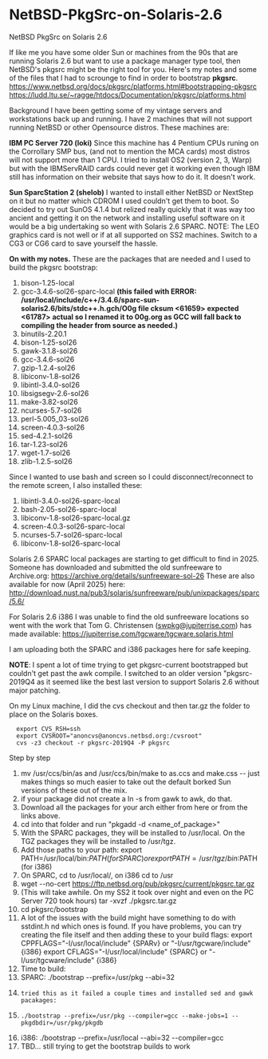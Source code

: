 # NetBSD-PkgSrc-on-Solaris-2.6
NetBSD PkgSrc on Solaris 2.6

If like me you have some older Sun or machines from the 90s that are running Solaris 2.6 but want to use a package manager type tool, then NetBSD's pkgsrc might be the right tool for you. Here's my notes and some of the files that I had to scrounge to find in order to bootstrap **pkgsrc**.
https://www.netbsd.org/docs/pkgsrc/platforms.html#bootstrapping-pkgsrc
https://ludd.ltu.se/~ragge/htdocs/Documentation/pkgsrc/platforms.html

Background
I have been getting some of my vintage servers and workstations back up and running. I have 2 machines that will not support running NetBSD or other Opensource distros. These machines are:

**IBM PC Server 720 (loki)**
Since this machine has 4 Pentium CPUs runing on the Corrollary SMP bus, (and not to mention the MCA cards) most distros will not support more than 1 CPU. I tried to install OS2 (version 2, 3, Warp) but with the IBMServRAID cards could never get it working even though IBM still has information on their website that says how to do it. It doesn't work. 

**Sun SparcStation 2 (shelob)**
I wanted to install either NetBSD or NextStep on it but no matter which CDROM I used couldn't get them to boot. So decided to try out SunOS 4.1.4 but relized really quickly that it was way too ancient and getting it on the network and installing useful software on it would be a big undertaking so went with Solaris 2.6 SPARC. 
NOTE: The LEO graphics card is not well or if at all supported on SS2 machines. Switch to a CG3 or CG6 card to save yourself the hassle.

**On with my notes.**
These are the packages that are needed and I used to build the pkgsrc bootstrap:
1. bison-1.25-local
2. gcc-3.4.6-sol26-sparc-local **(this failed with ERROR: /usr/local/include/c++/3.4.6/sparc-sun-solaris2.6/bits/stdc++.h.gch/O0g file cksum <61659> expected <61787> actual so I renamed it to 00g.org as GCC will fall back to compiling the header from source as needed.)**
1. binutils-2.20.1
2. bison-1.25-sol26
3. gawk-3.1.8-sol26
4. gcc-3.4.6-sol26
5. gzip-1.2.4-sol26
6. libiconv-1.8-sol26
7. libintl-3.4.0-sol26
8. libsigsegv-2.6-sol26
9. make-3.82-sol26
10. ncurses-5.7-sol26
11. perl-5.005_03-sol26
12. screen-4.0.3-sol26
13. sed-4.2.1-sol26
14. tar-1.23-sol26
15. wget-1.7-sol26
16. zlib-1.2.5-sol26


Since I wanted to use bash and screen so I could disconnect/reconnect to the remote screen, I also installed these:
1. libintl-3.4.0-sol26-sparc-local
2. bash-2.05-sol26-sparc-local
3. libiconv-1.8-sol26-sparc-local.gz
4. screen-4.0.3-sol26-sparc-local
5. ncurses-5.7-sol26-sparc-local
6. libiconv-1.8-sol26-sparc-local 

Solaris 2.6 SPARC local packages are starting to get difficult to find in 2025. Someone has downloaded and submitted the old sunfreeware to Archive.org:
https://archive.org/details/sunfreeware-sol-26
These are also available for now (April 2025) here: http://download.nust.na/pub3/solaris/sunfreeware/pub/unixpackages/sparc/5.6/

For Solaris 2.6 i386 I was unable to find the old sunfreeware locations so went with the work that Tom G. Christensen (swpkg@jupiterrise.com) has made available:
https://jupiterrise.com/tgcware/tgcware.solaris.html

I am uploading both the SPARC and i386 packages here for safe keeping.

**NOTE**: I spent a lot of time trying to get pkgsrc-current bootstrapped but couldn't get past the awk compile. I switched to an older version "pkgsrc-2019Q4 as it seemed like the best last version to support Solaris 2.6 without major patching. 

On my Linux machine, I did the cvs checkout and then tar.gz the folder to place on the Solaris boxes.
      
      export CVS_RSH=ssh
      export CVSROOT="anoncvs@anoncvs.netbsd.org:/cvsroot"
      cvs -z3 checkout -r pkgsrc-2019Q4 -P pkgsrc

Step by step
1. mv /usr/ccs/bin/as and /usr/ccs/bin/make to as.ccs and make.css -- just makes things so much easier to take out the default borked Sun versions of these out of the mix.
2. if your package did not create a ln -s from gawk to awk, do that.
3. Download all the packages for your arch either from here or from the links above.
4. cd into that folder and run "pkgadd -d <name_of_package>"
5. With the SPARC packages, they will be installed to /usr/local. On the TGZ packages they will be installed to /usr/tgz.
6. Add those paths to your path: export PATH=/usr/local/bin:$PATH (for SPARC) or export PATH=/usr/tgz/bin:$PATH (for i386)
7. On SPARC, cd to /usr/local/, on i386 cd to /usr
8. wget --no-cert https://ftp.netbsd.org/pub/pkgsrc/current/pkgsrc.tar.gz
9. (This will take awhile. On my SS2 it took over night and even on the PC Server 720 took hours) tar -xvzf ./pkgsrc.tar.gz
10. cd pkgsrc/bootstrap
11. A lot of the issues with the build might have something to do with sstdint.h nd which ones is found. If you have problems, you can try creating the file itself and then adding these to your build flags:
      export CPPFLAGS="-I/usr/local/include" {SPARv} or  "-I/usr/tgcware/include" {i386}
      export CFLAGS="-I/usr/local/include" {SPARC} or  "-I/usr/tgcware/include" {i386}
12. Time to build:
13.   SPARC: ./bootstrap --prefix=/usr/pkg --abi=32
14.     tried this as it failed a couple times and installed sed and gawk pacakages:
15.     ./bootstrap --prefix=/usr/pkg --compiler=gcc --make-jobs=1 --pkgdbdir=/usr/pkg/pkgdb
16.   i386: ./bootstrap --prefix=/usr/local --abi=32 --compiler=gcc
17. TBD... still trying to get the bootstrap builds to work
